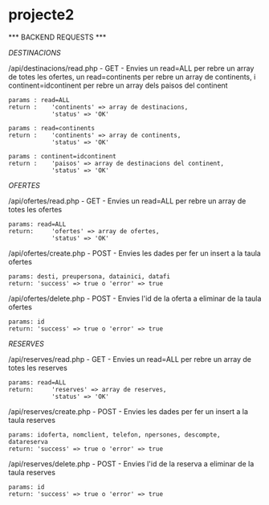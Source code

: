 # projecte2

*** BACKEND REQUESTS ***

*DESTINACIONS*

/api/destinacions/read.php - GET - Envies un read=ALL per rebre un array de totes les ofertes, 
                                    un read=continents per rebre un array de continents, i 
                                    continent=idcontinent per rebre un array dels paisos del continent

    params : read=ALL 
    return :    'continents' => array de destinacions,
                'status' => 'OK'

    params : read=continents
    return :    'continents' => array de continents,
                'status' => 'OK'

    params : continent=idcontinent
    return :    'paisos' => array de destinacions del continent,
                'status' => 'OK'

*OFERTES*

/api/ofertes/read.php - GET - Envies un read=ALL per rebre un array de totes les ofertes

    params: read=ALL
    return:     'ofertes' => array de ofertes,
                'status' => 'OK'

/api/ofertes/create.php - POST - Envies les dades per fer un insert a la taula ofertes 

    params: desti, preupersona, datainici, datafi
    return: 'success' => true o 'error' => true

/api/ofertes/delete.php - POST - Envies l'id de la oferta a eliminar de la taula ofertes

    params: id
    return: 'success' => true o 'error' => true

*RESERVES*

/api/reserves/read.php - GET - Envies un read=ALL per rebre un array de totes les reserves

    params: read=ALL
    return:     'reserves' => array de reserves,
                'status' => 'OK'

/api/reserves/create.php - POST - Envies les dades per fer un insert a la taula reserves 

    params: idoferta, nomclient, telefon, npersones, descompte, datareserva
    return: 'success' => true o 'error' => true

/api/reserves/delete.php - POST - Envies l'id de la reserva a eliminar de la taula reserves

    params: id
    return: 'success' => true o 'error' => true